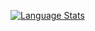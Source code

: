 [![Language Stats](https://github-readme-stats.vercel.app/api/top-langs/?username=SneakyShrike&langs_count=20&count_private=true&show_icons=true&layout=compact&theme=github_dark)]()
<!---
SneakyShrike/SneakyShrike is a ✨ special ✨ repository because its `README.md` (this file) appears on your GitHub profile.
You can click the Preview link to take a look at your changes.
--->
